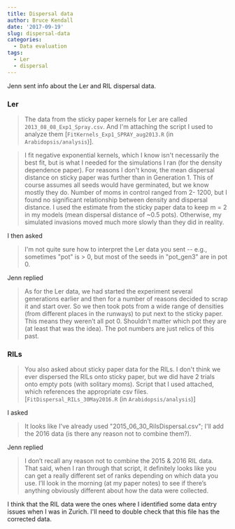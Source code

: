 ```yaml
---
title: Dispersal data
author: Bruce Kendall
date: '2017-09-19'
slug: dispersal-data
categories:
  - Data evaluation
tags:
  - Ler
  - dispersal
---
```


Jenn sent info about the Ler and RIL dispersal data.

### Ler
> The data from the sticky paper kernels for Ler are called `2013_08_08_Exp1_Spray.csv`. And I'm attaching the script I used to analyze them [`FitKernels_Exp1_SPRAY_aug2013.R` (in `Arabidopsis/analysis`)].

> I fit negative exponential kernels, which I know isn't necessarily the best fit, but is what I needed for the simulations I ran (for the density dependence paper). For reasons I don't know, the mean dispersal distance on sticky paper was further than in Generation 1. This of course assumes all seeds would have germinated, but we know mostly they do. Number of moms in control ranged from 2- 1200, but I found no significant relationship between density and dispersal distance. I used the estimate from the sticky paper data to keep m = 2 in my models (mean dispersal distance of ~0.5 pots). Otherwise, my simulated invasions moved much more slowly than they did in reality.

I then asked 

> I'm not quite sure how to interpret the Ler data you sent -- e.g., sometimes "pot" is > 0, but most of the seeds in "pot_gen3" are in pot 0.

Jenn replied

> As for the Ler data, we had started the experiment several generations earlier and then for a number of reasons decided to scrap it and start over. So we then took pots from a wide range of densities (from different places in the runways) to put next to the sticky paper. This means they weren’t all pot 0. Shouldn’t matter which pot they are (at least that was the idea). The pot numbers are just relics of this past.

### RILs
> You also asked about sticky paper data for the RILs. I don't think we ever dispersed the RILs onto sticky paper, but we did have 2 trials onto empty pots (with solitary moms). Script that I used attached, which references the appropriate csv files. [`FitDispersal_RILs_30May2016.R` (in `Arabidopsis/analysis`)]

I asked

>  It looks like I've already used "2015_06_30_RilsDispersal.csv"; I'll add the 2016 data (is there any reason not to combine them?). 

Jenn replied

> I don’t recall any reason not to combine the 2015 & 2016 RIL data. That said, when I ran through that script, it definitely looks like you can get a really different set of ranks depending on which data you use. I’ll look in the morning (at my paper notes) to see if there’s anything obviously different about how the data were collected.

I think that the RIL data were the ones where I identified some data entry issues when I was in Zurich. I'll need to double check that this file has the corrected data.

